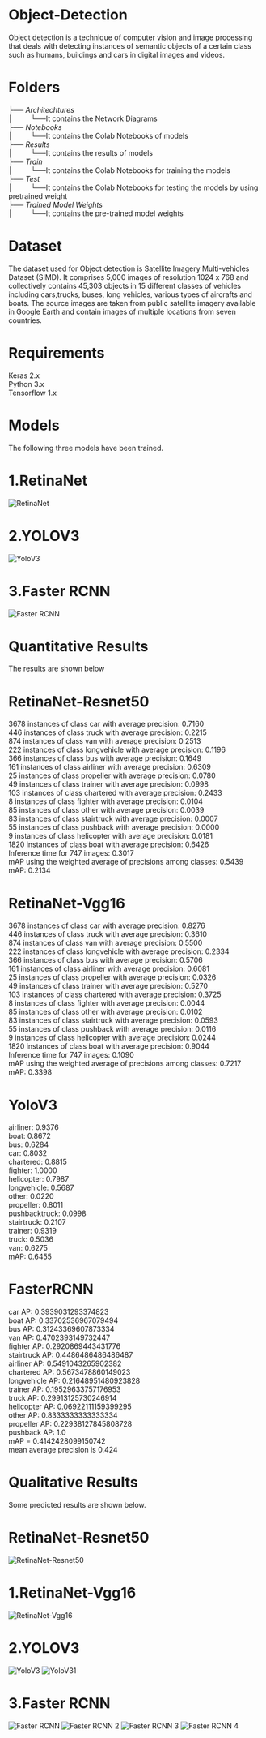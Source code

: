 # Object-Detection
Object detection is a technique of computer vision and image processing that deals with detecting instances of semantic objects of a certain class such as humans, buildings and cars in digital images and videos.

# Folders
├── _Architechtures_       
│ &nbsp;&nbsp;&nbsp;&nbsp;&nbsp;&nbsp;&nbsp;&nbsp;└──It contains the Network Diagrams   
├── _Notebooks_     
│ &nbsp;&nbsp;&nbsp;&nbsp;&nbsp;&nbsp;&nbsp;&nbsp;└──It contains the Colab Notebooks of models        
├── _Results_                   
│ &nbsp;&nbsp;&nbsp;&nbsp;&nbsp;&nbsp;&nbsp;&nbsp;└──It contains the results of models  
├── _Train_                     
│ &nbsp;&nbsp;&nbsp;&nbsp;&nbsp;&nbsp;&nbsp;&nbsp;└──It contains the Colab Notebooks for training the models    
├── _Test_                      
│ &nbsp;&nbsp;&nbsp;&nbsp;&nbsp;&nbsp;&nbsp;&nbsp;└──It contains the Colab Notebooks for testing the models by using pretrained weight  
├── _Trained Model Weights_     
│ &nbsp;&nbsp;&nbsp;&nbsp;&nbsp;&nbsp;&nbsp;&nbsp;└──It contains the pre-trained model weights 



# Dataset
The dataset used for Object detection is Satellite Imagery Multi-vehicles Dataset (SIMD). It comprises 5,000 images of resolution 1024
x 768 and collectively contains 45,303 objects in 15 different classes of vehicles including cars,trucks, buses, long vehicles, various types of aircrafts and boats. The source images are taken from public satellite imagery available in Google Earth and contain images of multiple locations from seven countries.

# Requirements
Keras 2.x  
Python 3.x  
Tensorflow 1.x


# Models
The following three models have been trained.  
# 1.RetinaNet
![RetinaNet](https://github.com/arslanamin14/Object-Detection/blob/master/Architectures/retinanet.png)
# 2.YOLOV3
![YoloV3](https://github.com/arslanamin14/Object-Detection/blob/master/Architectures/yolo.png)
# 3.Faster RCNN
![Faster RCNN](https://github.com/arslanamin14/Object-Detection/blob/master/Architectures/faster%20rcnn.png)
# Quantitative Results
The results are shown below

# RetinaNet-Resnet50
3678 instances of class car with average precision: 0.7160  
446 instances of class truck with average precision: 0.2215  
874 instances of class van with average precision: 0.2513  
222 instances of class longvehicle with average precision: 0.1196  
366 instances of class bus with average precision: 0.1649  
161 instances of class airliner with average precision: 0.6309  
25 instances of class propeller with average precision: 0.0780  
49 instances of class trainer with average precision: 0.0998  
103 instances of class chartered with average precision: 0.2433  
8 instances of class fighter with average precision: 0.0104  
85 instances of class other with average precision: 0.0039  
83 instances of class stairtruck with average precision: 0.0007  
55 instances of class pushback with average precision: 0.0000  
9 instances of class helicopter with average precision: 0.0181  
1820 instances of class boat with average precision: 0.6426  
Inference time for 747 images: 0.3017  
mAP using the weighted average of precisions among classes: 0.5439  
mAP: 0.2134  

# RetinaNet-Vgg16
3678 instances of class car with average precision: 0.8276  
446 instances of class truck with average precision: 0.3610  
874 instances of class van with average precision: 0.5500  
222 instances of class longvehicle with average precision: 0.2334  
366 instances of class bus with average precision: 0.5706  
161 instances of class airliner with average precision: 0.6081  
25 instances of class propeller with average precision: 0.0326  
49 instances of class trainer with average precision: 0.5270  
103 instances of class chartered with average precision: 0.3725  
8 instances of class fighter with average precision: 0.0044  
85 instances of class other with average precision: 0.0102  
83 instances of class stairtruck with average precision: 0.0593  
55 instances of class pushback with average precision: 0.0116  
9 instances of class helicopter with average precision: 0.0244  
1820 instances of class boat with average precision: 0.9044  
Inference time for 747 images: 0.1090  
mAP using the weighted average of precisions among classes: 0.7217  
mAP: 0.3398  
# YoloV3
airliner: 0.9376  
boat: 0.8672  
bus: 0.6284  
car: 0.8032    
chartered: 0.8815  
fighter: 1.0000  
helicopter: 0.7987  
longvehicle: 0.5687  
other: 0.0220  
propeller: 0.8011  
pushbacktruck: 0.0998  
stairtruck: 0.2107  
trainer: 0.9319  
truck: 0.5036  
van: 0.6275  
mAP: 0.6455  
# FasterRCNN
car AP: 0.3939031293374823  
boat AP: 0.33702536967079494  
bus AP: 0.31243369607873334  
van AP: 0.4702393149732447  
fighter AP: 0.2920869443431776  
stairtruck AP: 0.4486486486486487  
airliner AP: 0.5491043265902382  
chartered AP: 0.5673478860149023  
longvehicle AP: 0.21648951480923828  
trainer AP: 0.19529633757176953  
truck AP: 0.29913125730246914  
helicopter AP: 0.06922111159399295  
other AP: 0.8333333333333334  
propeller AP: 0.22938127845808728  
pushback AP: 1.0  
mAP = 0.4142428099150742  
mean average precision is 0.424  
# Qualitative Results
Some predicted results are shown below.
# RetinaNet-Resnet50
![RetinaNet-Resnet50](https://github.com/arslanamin14/Object-Detection/blob/master/Results/RetinaNet-Resnet50/Predicted%201.PNG)
# 1.RetinaNet-Vgg16
![RetinaNet-Vgg16](https://github.com/arslanamin14/Object-Detection/blob/master/Results/RetinaNet-Vgg16/Predicted%20%201.PNG)  
# 2.YOLOV3
![YoloV3](https://github.com/arslanamin14/Object-Detection/blob/master/Results/YoloV3/0011%20(1).jpg)
![YoloV31](https://github.com/arslanamin14/Object-Detection/blob/master/Results/YoloV3/0035%20(1)%20(2).jpg)
# 3.Faster RCNN
![Faster RCNN](https://github.com/arslanamin14/Object-Detection/blob/master/Results/FasterRCNN/Predicted%201.PNG)
![Faster RCNN 2](https://github.com/arslanamin14/Object-Detection/blob/master/Results/FasterRCNN/Predicted%202.PNG)
![Faster RCNN 3](https://github.com/arslanamin14/Object-Detection/blob/master/Results/FasterRCNN/Predicted%203.PNG)
![Faster RCNN 4](https://github.com/arslanamin14/Object-Detection/blob/master/Results/FasterRCNN/Predicted%204.PNG)

